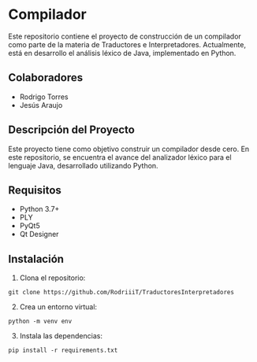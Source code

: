 # Compilador

Este repositorio contiene el proyecto de construcción de un compilador como parte de la materia de Traductores e Interpretadores. Actualmente, está en desarrollo el análisis léxico de Java, implementado en Python. 

## Colaboradores

- Rodrigo Torres
- Jesús Araujo

## Descripción del Proyecto

Este proyecto tiene como objetivo construir un compilador desde cero. En este repositorio, se encuentra el avance del analizador léxico para el lenguaje Java, desarrollado utilizando Python.

## Requisitos

- Python 3.7+
- PLY
- PyQt5
- Qt Designer

## Instalación

1. Clona el repositorio:

`git clone https://github.com/RodriiiT/TraductoresInterpretadores`

2. Crea un entorno virtual:

`python -m venv env`

3. Instala las dependencias:

`pip install -r requirements.txt`

